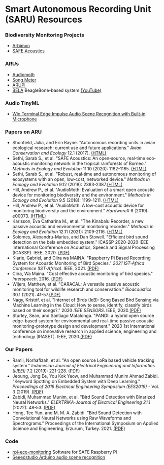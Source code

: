 # Smart Autonomous Recording Unit (SARU) Resources

### Biodiversity Monitoring Projects
* [Arbimon](https://arbimon.rfcx.org)
* [SAFE Acoustics](http://acoustics.safeproject.net/)

### ARUs

* [Audiomoth](https://www.openacousticdevices.info/audiomoth)
* [Song Meter](https://www.wildlifeacoustics.com/products/song-meter-sm4)
* [ARUPI](https://www.instructables.com/ARUPi-A-Low-Cost-Automated-Recording-Unit-for-Soun/)
* [BELA](https://www.elecrow.com/blog/how-about-bela-from-kickstarter.html) BeagleBone-based system [(YouTube)](https://youtu.be/Os2ljj1cIog)

### Audio TinyML

* [Wio Terminal Edge Impulse Audio Scene Recognition with Built-in Microphone](https://wiki.seeedstudio.com/Wio-Terminal-TinyML-EI-3/) 

### Papers on ARU

* Shonfield, Julia, and Erin Bayne. "Autonomous recording units in avian ecological research: current use and future applications." _Avian Conservation and Ecology_ 12.1 (2017). [(HTML)](http://www.ace-eco.org/vol12/iss1/art14)
* Sethi, Sarab S., et al. "SAFE Acoustics: An open‐source, real‐time eco‐acoustic monitoring network in the tropical rainforests of Borneo." _Methods in Ecology and Evolution_ 11.10 (2020): 1182-1185. [(HTML)](https://besjournals.onlinelibrary.wiley.com/doi/full/10.1111/2041-210X.13438)
* Sethi, Sarab S., et al. "Robust, real‐time and autonomous monitoring of ecosystems with an open, low‐cost, networked device." _Methods in Ecology and Evolution_ 9.12 (2018): 2383-2387.[(HTML)](https://besjournals.onlinelibrary.wiley.com/doi/abs/10.1111/2041-210X.13089)
* Hill, Andrew P., et al. "AudioMoth: Evaluation of a smart open acoustic device for monitoring biodiversity and the environment." _Methods in Ecology and Evolution_ 9.5 (2018): 1199-1211. [(HTML)](https://besjournals.onlinelibrary.wiley.com/doi/abs/10.1111/2041-210X.12955)
* Hill, Andrew P., et al. "AudioMoth: A low-cost acoustic device for monitoring biodiversity and the environment." _HardwareX_ 6 (2019): e00073. [(HTML)](https://www.sciencedirect.com/science/article/pii/S2468067219300306)
* Karlsson, Eva Catharina M., et al. "The Kinabalu Recorder, a new passive acoustic and environmental monitoring recorder." _Methods in Ecology and Evolution_ 12.11 (2021): 2109-2116. [(HTML)](https://besjournals.onlinelibrary.wiley.com/doi/abs/10.1111/2041-210X.13671)
* Solomes, Alexandru-Marius, and Dan Stowell. "Efficient bird sound detection on the bela embedded system." ICASSP 2020-2020 IEEE International Conference on Acoustics, Speech and Signal Processing (ICASSP). IEEE, 2020. [(PDF)](https://ieeexplore.ieee.org/stamp/stamp.jsp?tp=&arnumber=9053533)
* Kiarie, Gabriel, and Ciira wa MAINA. "Raspberry Pi Based Recording System for Acoustic Monitoring of Bird Species." _2021 IST-Africa Conference (IST-Africa)_. IEEE, 2021. [(PDF)](https://idl-bnc-idrc.dspacedirect.org/bitstream/handle/10625/61557/2022-10-01_Raspberry%20Pi%20Based%20Recording%20System%20for.pdf)
* Ciira, Wa Maina. "Cost effective acoustic monitoring of bird species." _Interspeech_, 2016. [(PDF)](https://www.isca-speech.org/archive_v0/Interspeech_2016/pdfs/0746.PDF)
* Wijers, Matthew, et al. "CARACAL: A versatile passive acoustic monitoring tool for wildlife research and conservation." _Bioacoustics_ 30.1 (2021): 41-57.[(PDF)](https://ora.ox.ac.uk/objects/uuid:dffe258b-1d51-4780-afa2-9111aacdb67f/files/mefe9f5d23498fcd6d08c00070458f744)
* Nagy, Kristóf, et al. "Internet of Birds (IoB): Song Based Bird Sensing via Machine Learning in the Cloud: How to sense, identify, classify birds based on their songs?." 2020 _IEEE SENSORS_. IEEE, 2020.[(PDF)](https://ieeexplore.ieee.org/stamp/stamp.jsp?arnumber=9278714)
* Sturley, Sean, and Santiago Matalonga. "PANDI: a hybrid open source edge-based system for environmental and real-time passive acoustic monitoring-prototype design and development." 2020 1st International conference on innovative research in applied science, engineering and technology (IRASET). IEEE, 2020.[(PDF)](https://ieeexplore.ieee.org/stamp/stamp.jsp?tp=&arnumber=9092006)

### Our Papers

* Ramli, Norhafizah, et al. "An open source LoRa based vehicle tracking system." _Indonesian Journal of Electrical Engineering and Informatics (IJEEI)_ 7.2 (2019): 221-228. [(PDF)](http://section.iaesonline.com/index.php/IJEEI/article/viewFile/1174/414)
* Jeoung, Jong Ee, You Kok Yeow, and Muhammad Munim Ahmad Zabidi. "Keyword Spotting on Embedded System with Deep Learning." _Proceedings of 2019 Electrical Engineering Symposium (EES2019)_ - Vol. 3 (2019). [(PDF)](https://www.researchgate.net/profile/Muhammad-Zabidi/publication/346657648_Keyword_Spotting_on_Embedded_System_with_Deep_Learning/links/5fcce1c492851c00f854e2a3/Keyword-Spotting-on-Embedded-System-with-Deep-Learning.pdf)
* Zabidi, Muhammad Munim, et al. "Bird Sound Detection with Binarized Neural Networks." _ELEKTRIKA-Journal of Electrical Engineering 21.1_ (2022): 48-53. [(PDF)](https://elektrika.utm.my/index.php/ELEKTRIKA_Journal/article/download/349/221)
* Hong, Tee Yun, and M. M. A. Zabidi. "Bird Sound Detection with Convolutional Neural Networks using Raw Waveforms and Spectrograms." Proceedings of the International Symposium on Applied Science and Engineering, Erzurum, Turkey. 2021. [(PDF)](https://www.researchgate.net/profile/Muhammad-Zabidi/publication/350725575_Bird_Sound_Detection_with_Convolutional_Neural_Networks_using_Raw_Waveforms_and_Spectrograms/links/606ebd6892851c8a7bafad1b/Bird-Sound-Detection-with-Convolutional-Neural-Networks-using-Raw-Waveforms-and-Spectrograms.pdf)

### Code
* [rpi-eco-monitoring](https://github.com/sarabsethi/rpi-eco-monitoring) Software for SAFE Raspberry Pi
* [Seeedstudio Arduino audio scene recognition](https://github.com/Seeed-Studio/Seeed_Arduino_Sketchbook/tree/master/examples/WioTerminal_TinyML_2_Audio_Scene_Recognition)
